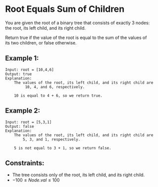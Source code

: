 # Root Equals Sum of Children

You are given the root of a binary tree that consists of exactly 3 nodes:  
the root, its left child, and its right child.

Return true if the value of the root is equal to the sum of the values of  
its two children, or false otherwise.

 

## Example 1:

    Input: root = [10,4,6]
    Output: true
    Explanation: 
        The values of the root, its left child, and its right child are
             10, 4, and 6, respectively.

        10 is equal to 4 + 6, so we return true.

## Example 2:

    Input: root = [5,3,1]
    Output: false
    Explanation: 
        The values of the root, its left child, and its right child are 
            5, 3, and 1, respectively.

        5 is not equal to 3 + 1, so we return false.

 

## Constraints:

* The tree consists only of the root, its left child, and its right child.
* $-100 \le Node.val \le 100$

